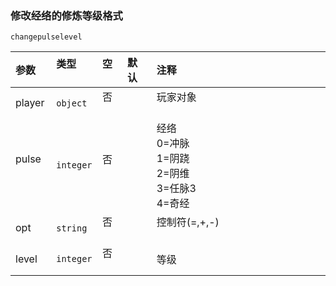 ### 修改经络的修炼等级格式

`changepulselevel`

| 参数   | 类型      | 空   | 默认 | 注释                                                    |
| :----- | :-------- | :--- | :--- | :------------------------------------------------------ |
| player | `object`  | 否   |      | 玩家对象                                                |
| pulse  | `integer` | 否   |      | 经络<br />0=冲脉<br />1=阴跷<br />2=阴维<br />3=任脉3<br />4=奇经 |
| opt    | `string`  | 否   |      | 控制符(=,+,-)                                           |
| level  | `integer` | 否   |      | 等级                                                    |

